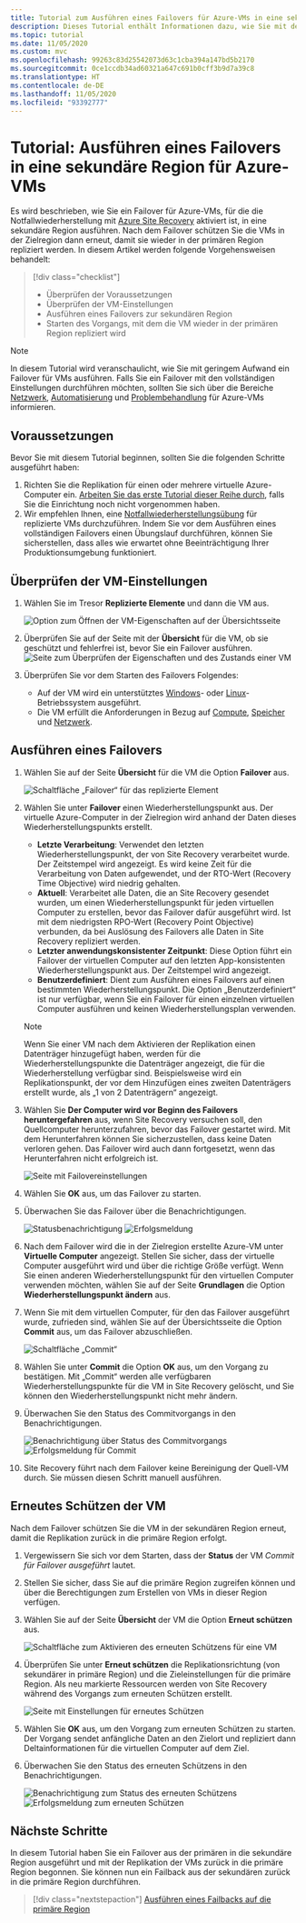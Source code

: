 ```yaml
---
title: Tutorial zum Ausführen eines Failovers für Azure-VMs in eine sekundäre Region für die Notfallwiederherstellung mit Azure Site Recovery.
description: Dieses Tutorial enthält Informationen dazu, wie Sie mit dem Azure Site Recovery-Dienst zur Notfallwiederherstellung ein Failover für Azure-VMs mit Replikation in einer sekundären Azure-Region ausführen und diese Computer dann erneut schützen.
ms.topic: tutorial
ms.date: 11/05/2020
ms.custom: mvc
ms.openlocfilehash: 99263c83d25542073d63c1cba394a147bd5b2170
ms.sourcegitcommit: 0ce1ccdb34ad60321a647c691b0cff3b9d7a39c8
ms.translationtype: HT
ms.contentlocale: de-DE
ms.lasthandoff: 11/05/2020
ms.locfileid: "93392777"
---
```

# <a name="tutorial-fail-over-azure-vms-to-a-secondary-region"></a>Tutorial: Ausführen eines Failovers in eine sekundäre Region für Azure-VMs

Es wird beschrieben, wie Sie ein Failover für Azure-VMs, für die die Notfallwiederherstellung mit [Azure Site Recovery](site-recovery-overview.md) aktiviert ist, in eine sekundäre Region ausführen. Nach dem Failover schützen Sie die VMs in der Zielregion dann erneut, damit sie wieder in der primären Region repliziert werden. In diesem Artikel werden folgende Vorgehensweisen behandelt:

> [!div class="checklist"]
> * Überprüfen der Voraussetzungen
> * Überprüfen der VM-Einstellungen
> * Ausführen eines Failovers zur sekundären Region
> * Starten des Vorgangs, mit dem die VM wieder in der primären Region repliziert wird


> [!NOTE]
> In diesem Tutorial wird veranschaulicht, wie Sie mit geringem Aufwand ein Failover für VMs ausführen. Falls Sie ein Failover mit den vollständigen Einstellungen durchführen möchten, sollten Sie sich über die Bereiche [Netzwerk](azure-to-azure-about-networking.md), [Automatisierung](azure-to-azure-powershell.md) und [Problembehandlung](azure-to-azure-troubleshoot-errors.md) für Azure-VMs informieren.



## <a name="prerequisites"></a>Voraussetzungen

Bevor Sie mit diesem Tutorial beginnen, sollten Sie die folgenden Schritte ausgeführt haben:

1. Richten Sie die Replikation für einen oder mehrere virtuelle Azure-Computer ein. [Arbeiten Sie das erste Tutorial dieser Reihe durch](azure-to-azure-tutorial-enable-replication.md), falls Sie die Einrichtung noch nicht vorgenommen haben.
2. Wir empfehlen Ihnen, eine [Notfallwiederherstellungsübung](azure-to-azure-tutorial-dr-drill.md) für replizierte VMs durchzuführen. Indem Sie vor dem Ausführen eines vollständigen Failovers einen Übungslauf durchführen, können Sie sicherstellen, dass alles wie erwartet ohne Beeinträchtigung Ihrer Produktionsumgebung funktioniert. 


## <a name="verify-the-vm-settings"></a>Überprüfen der VM-Einstellungen

1. Wählen Sie im Tresor **Replizierte Elemente** und dann die VM aus.

    ![Option zum Öffnen der VM-Eigenschaften auf der Übersichtsseite](./media/azure-to-azure-tutorial-failover-failback/vm-settings.png)

2. Überprüfen Sie auf der Seite mit der **Übersicht** für die VM, ob sie geschützt und fehlerfrei ist, bevor Sie ein Failover ausführen.
    ![Seite zum Überprüfen der Eigenschaften und des Zustands einer VM](./media/azure-to-azure-tutorial-failover-failback/vm-state.png)

3. Überprüfen Sie vor dem Starten des Failovers Folgendes:
    - Auf der VM wird ein unterstütztes [Windows](azure-to-azure-support-matrix.md#windows)- oder [Linux](azure-to-azure-support-matrix.md#replicated-machines---linux-file-systemguest-storage)-Betriebssystem ausgeführt.
    - Die VM erfüllt die Anforderungen in Bezug auf [Compute](azure-to-azure-support-matrix.md#replicated-machines---compute-settings), [Speicher](azure-to-azure-support-matrix.md#replicated-machines---storage) und [Netzwerk](azure-to-azure-support-matrix.md#replicated-machines---networking).

## <a name="run-a-failover"></a>Ausführen eines Failovers


1. Wählen Sie auf der Seite **Übersicht** für die VM die Option **Failover** aus.

    ![Schaltfläche „Failover“ für das replizierte Element](./media/azure-to-azure-tutorial-failover-failback/failover-button.png)

3. Wählen Sie unter **Failover** einen Wiederherstellungspunkt aus. Der virtuelle Azure-Computer in der Zielregion wird anhand der Daten dieses Wiederherstellungspunkts erstellt.
  
   - **Letzte Verarbeitung**: Verwendet den letzten Wiederherstellungspunkt, der von Site Recovery verarbeitet wurde. Der Zeitstempel wird angezeigt. Es wird keine Zeit für die Verarbeitung von Daten aufgewendet, und der RTO-Wert (Recovery Time Objective) wird niedrig gehalten.
   -  **Aktuell**: Verarbeitet alle Daten, die an Site Recovery gesendet wurden, um einen Wiederherstellungspunkt für jeden virtuellen Computer zu erstellen, bevor das Failover dafür ausgeführt wird. Ist mit dem niedrigsten RPO-Wert (Recovery Point Objective) verbunden, da bei Auslösung des Failovers alle Daten in Site Recovery repliziert werden.
   - **Letzter anwendungskonsistenter Zeitpunkt**: Diese Option führt ein Failover der virtuellen Computer auf den letzten App-konsistenten Wiederherstellungspunkt aus. Der Zeitstempel wird angezeigt.
   - **Benutzerdefiniert**: Dient zum Ausführen eines Failovers auf einen bestimmten Wiederherstellungspunkt. Die Option „Benutzerdefiniert“ ist nur verfügbar, wenn Sie ein Failover für einen einzelnen virtuellen Computer ausführen und keinen Wiederherstellungsplan verwenden.

    > [!NOTE]
    > Wenn Sie einer VM nach dem Aktivieren der Replikation einen Datenträger hinzugefügt haben, werden für die Wiederherstellungspunkte die Datenträger angezeigt, die für die Wiederherstellung verfügbar sind. Beispielsweise wird ein Replikationspunkt, der vor dem Hinzufügen eines zweiten Datenträgers erstellt wurde, als „1 von 2 Datenträgern“ angezeigt.

4. Wählen Sie **Der Computer wird vor Beginn des Failovers heruntergefahren** aus, wenn Site Recovery versuchen soll, den Quellcomputer herunterzufahren, bevor das Failover gestartet wird. Mit dem Herunterfahren können Sie sicherzustellen, dass keine Daten verloren gehen. Das Failover wird auch dann fortgesetzt, wenn das Herunterfahren nicht erfolgreich ist. 

    ![Seite mit Failovereinstellungen](./media/azure-to-azure-tutorial-failover-failback/failover-settings.png)    

3. Wählen Sie **OK** aus, um das Failover zu starten.
4. Überwachen Sie das Failover über die Benachrichtigungen.

    ![Statusbenachrichtigung](./media/azure-to-azure-tutorial-failover-failback/notification-failover-start.png) ![Erfolgsmeldung](./media/azure-to-azure-tutorial-failover-failback/notification-failover-finish.png)     

5. Nach dem Failover wird die in der Zielregion erstellte Azure-VM unter **Virtuelle Computer** angezeigt. Stellen Sie sicher, dass der virtuelle Computer ausgeführt wird und über die richtige Größe verfügt. Wenn Sie einen anderen Wiederherstellungspunkt für den virtuellen Computer verwenden möchten, wählen Sie auf der Seite **Grundlagen** die Option **Wiederherstellungspunkt ändern** aus.
6. Wenn Sie mit dem virtuellen Computer, für den das Failover ausgeführt wurde, zufrieden sind, wählen Sie auf der Übersichtsseite die Option **Commit** aus, um das Failover abzuschließen.

    ![Schaltfläche „Commit“](./media/azure-to-azure-tutorial-failover-failback/commit-button.png) 

7. Wählen Sie unter **Commit** die Option **OK** aus, um den Vorgang zu bestätigen. Mit „Commit“ werden alle verfügbaren Wiederherstellungspunkte für die VM in Site Recovery gelöscht, und Sie können den Wiederherstellungspunkt nicht mehr ändern.

8. Überwachen Sie den Status des Commitvorgangs in den Benachrichtigungen.

    ![Benachrichtigung über Status des Commitvorgangs](./media/azure-to-azure-tutorial-failover-failback/notification-commit-start.png) ![Erfolgsmeldung für Commit](./media/azure-to-azure-tutorial-failover-failback/notification-commit-finish.png)    

9. Site Recovery führt nach dem Failover keine Bereinigung der Quell-VM durch. Sie müssen diesen Schritt manuell ausführen.


## <a name="reprotect-the-vm"></a>Erneutes Schützen der VM

Nach dem Failover schützen Sie die VM in der sekundären Region erneut, damit die Replikation zurück in die primäre Region erfolgt. 

1. Vergewissern Sie sich vor dem Starten, dass der **Status** der VM *Commit für Failover ausgeführt* lautet.
2. Stellen Sie sicher, dass Sie auf die primäre Region zugreifen können und über die Berechtigungen zum Erstellen von VMs in dieser Region verfügen.
3. Wählen Sie auf der Seite **Übersicht** der VM die Option **Erneut schützen** aus.

   ![Schaltfläche zum Aktivieren des erneuten Schützens für eine VM](./media/azure-to-azure-tutorial-failover-failback/reprotect-button.png)

4. Überprüfen Sie unter **Erneut schützen** die Replikationsrichtung (von sekundärer in primäre Region) und die Zieleinstellungen für die primäre Region. Als neu markierte Ressourcen werden von Site Recovery während des Vorgangs zum erneuten Schützen erstellt.

     ![Seite mit Einstellungen für erneutes Schützen](./media/azure-to-azure-tutorial-failover-failback/reprotect.png)

6. Wählen Sie **OK** aus, um den Vorgang zum erneuten Schützen zu starten. Der Vorgang sendet anfängliche Daten an den Zielort und repliziert dann Deltainformationen für die virtuellen Computer auf dem Ziel.
7. Überwachen Sie den Status des erneuten Schützens in den Benachrichtigungen. 

    ![Benachrichtigung zum Status des erneuten Schützens](./media/azure-to-azure-tutorial-failover-failback/notification-reprotect-start.png) ![Erfolgsmeldung zum erneuten Schützen](./media/azure-to-azure-tutorial-failover-failback/notification-reprotect-finish.png)
    

## <a name="next-steps"></a>Nächste Schritte

In diesem Tutorial haben Sie ein Failover aus der primären in die sekundäre Region ausgeführt und mit der Replikation der VMs zurück in die primäre Region begonnen. Sie können nun ein Failback aus der sekundären zurück in die primäre Region durchführen.

> [!div class="nextstepaction"]
> [Ausführen eines Failbacks auf die primäre Region](azure-to-azure-tutorial-failback.md)
